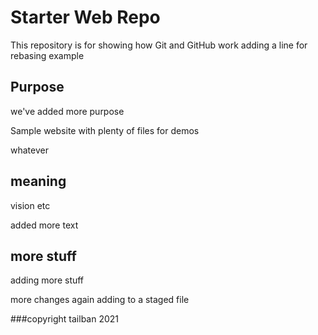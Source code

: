 # Starter Web Repo

This repository is for showing how Git and GitHub work
adding a line for rebasing example

## Purpose

we've added more purpose

Sample website with plenty of files for demos

whatever

## meaning

vision
etc

added more text

## more stuff
adding more stuff

more changes again
adding to a staged file

###copyright
tailban 2021